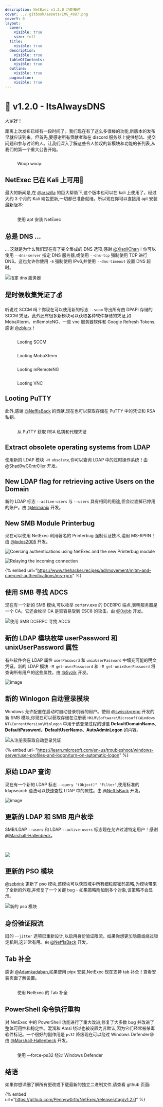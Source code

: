 ```yaml
---
description: NetExec v1.2.0 功能概述
cover: ../.gitbook/assets/IMG_4087.png
coverY: 0
layout:
  cover:
    visible: true
    size: full
  title:
    visible: true
  description:
    visible: true
  tableOfContents:
    visible: true
  outline:
    visible: true
  pagination:
    visible: true
---
```


# 📡 v1.2.0 - ItsAlwaysDNS

大家好！

距离上次发布已经有一段时间了。我们现在有了这么多很棒的功能,新版本的发布早就应该到来。但首先,要感谢所有贡献者和在 discord 服务器上提供想法、提交问题和参与讨论的人。让我们深入了解这些令人惊叹的新模块和功能的长列表,从我们的第一个重大公告开始。

<figure><img src="../.gitbook/assets/the-office.gif" alt=""><figcaption><p>Woop woop</p></figcaption></figure>

## NetExec 已在 Kali 上可用:rocket:

最大的新闻是,在 [@arszilla](https://x.com/arszilla) 的巨大帮助下,这个版本也可以在 kali 上使用了。经过大约 3 个月的 Kali 端包更新,一切都已准备就绪。所以现在你可以直接用 apt 安装最新版本:

<figure><img src="../.gitbook/assets/image (8).png" alt=""><figcaption><p>使用 apt 安装 NetExec</p></figcaption></figure>

## 总是 DNS ...

... 这就是为什么我们现在有了完全集成的 DNS 选项,感谢 [@XiaoliChan](https://x.com/Memory_before)！你可以使用 `--dns-server` 指定 DNS 服务器,或使用 `--dns-tcp` 强制使用 TCP 进行 DNS。这也允许你使用 `-6` 强制使用 IPv6,并使用 `--dns-timeout` 设置 DNS 超时。

![指定 dns 服务器](https://github.com/Pennyw0rth/NetExec-Wiki/assets/50464194/42925ec8-c693-48ae-9c02-bb4ef27a1b0a)

## 是时候收集凭证了💰

听说过 SCCM 吗？你现在可以使用新的标志 `--sccm` 导出所有由 DPAPI 存储的 SCCM 凭证。此外还有很多新模块可以获取各种软件存储的凭证,如 MobaXterm、mRemoteNG、一些 vnc 服务器软件和 Google Refresh Tokens,感谢 [@zblurx](https://x.com/_zblurx)！

<figure><img src="https://github.com/Pennyw0rth/NetExec-Wiki/assets/50464194/5301e0f8-39cf-4716-894f-75e8bd197f40" alt=""><figcaption><p>Looting SCCM</p></figcaption></figure>

<figure><img src="https://github.com/Pennyw0rth/NetExec-Wiki/assets/50464194/be55049d-45cf-4b52-be81-502c2b6e0013" alt=""><figcaption><p>Looting MobaXterm</p></figcaption></figure>

<div data-full-width="false">

<figure><img src="https://github.com/Pennyw0rth/NetExec-Wiki/assets/50464194/3b919e10-6b67-414e-af11-000645e33d4e" alt=""><figcaption><p>Looting mRemoteNG</p></figcaption></figure>

</div>

<figure><img src="https://github.com/Pennyw0rth/NetExec-Wiki/assets/50464194/ced41d32-e8ba-4463-af77-d2ce0d9801e8" alt=""><figcaption><p>Looting VNC</p></figcaption></figure>

## Looting PuTTY

此外,感谢 [@NeffIsBack](https://x.com/al3x_n3ff) 的贡献,现在也可以获取存储在 PuTTY 中的凭证和 RSA 私钥。

<figure><img src="https://github.com/Pennyw0rth/NetExec-Wiki/assets/50464194/0dd0c207-b244-4244-8668-f7587602453b" alt=""><figcaption><p>从 PuTTY 获取 RSA 私钥和代理凭证</p></figcaption></figure>

## Extract obsolete operating systems from LDAP

使用新的 LDAP 模块 `-M obsolete`,你可以查询 LDAP 中的过时操作系统！由 [@Shad0wC0ntr0ller](https://x.com/Shad0wCntr0ller) 开发。

## New LDAP flag for retrieving active Users on the Domain

新的 LDAP 标志 `--active-users` 与 `--users` 具有相同的用途,但会过滤掉已停用的账户。由 [@termanix](https://github.com/termanix) 开发。

## New SMB Module Printerbug

现在可以使用 NetExec 利用著名的 Printerbug 强制认证技术,滥用 MS-RPRN！由 [@lodos2005](https://github.com/lodos2005) 开发。

<div data-full-width="false">

<img src="https://github.com/Pennyw0rth/NetExec-Wiki/assets/50464194/94a83b39-5bec-4934-931b-e33353dc4529" alt="Coercing authentications using NetExec and the new Printerbug module">

</div>

![Relaying the incoming connection](https://github.com/Pennyw0rth/NetExec-Wiki/assets/50464194/bd0f18e7-3a94-421b-b763-1fc7445e7c60)

{% embed url="https://www.thehacker.recipes/ad/movement/mitm-and-coerced-authentications/ms-rprn" %}

## 使用 SMB 寻找 ADCS

现在有一个新的 SMB 模块,可以枚举 certsrv.exe 的 DCERPC 端点,表明服务器是一个 CA。它还会枚举 CA 是否容易受到 ESC8 的攻击。由 [@0xjbb](https://github.com/0xjbb) 开发。

![使用 SMB DCERPC 寻找 ADCS](https://github.com/Pennyw0rth/NetExec-Wiki/assets/50464194/babcd4a5-c96d-4705-b164-d205e0f1b685)

## 新的 LDAP 模块枚举 userPassword 和 unixUserPassword 属性

有些软件会在 LDAP 属性 `userPassword` 和 `unixUserPassword` 中填充可能的明文凭证。新的 LDAP 模块 `-M get-userPasswsord` 和 `-M get-unixUserPassword` 将查询所有用户的这些属性。由 [@Syzik](https://x.com/SyzikSecu) 开发。

![image](https://github.com/Pennyw0rth/NetExec-Wiki/assets/50464194/a01986e8-62ee-496f-ae92-6cfc168a1f31)

## 新的 Winlogon 自动登录模块

Windows 允许配置在启动时自动登录机器的用户。使用 [@swisskyrepo](https://x.com/pentest_swissky) 开发的新 SMB 模块,你现在可以获取存储在注册表 `HKLM\Software\Microsoft\Windows NT\CurrentVersion\Winlogon` 中用于该登录过程的键值 **DefaultDomainName、DefaultPassword、DefaultUserName、AutoAdminLogon** 的内容。

![从注册表获取自动登录凭证](https://github.com/Pennyw0rth/NetExec-Wiki/assets/50464194/dcaf5906-db93-409a-9937-dbf82ca728b6)

{% embed url="https://learn.microsoft.com/en-us/troubleshoot/windows-server/user-profiles-and-logon/turn-on-automatic-logon" %}

## 原始 LDAP 查询

现在有一个新的 LDAP 标志 `--query "(Object)" "Filter"`,使用标准的 ldapsearch 语法可以快速查找 LDAP 中的属性。由 [@NeffIsBack](https://x.com/al3x_n3ff) 开发。

![image](https://github.com/Pennyw0rth/NetExec-Wiki/assets/50464194/145e0573-bf1e-4e18-971b-3f098506c8e3)

## 更新的 LDAP 和 SMB 用户枚举

SMB/LDAP `--users` 和 LDAP `--active-users` 标志现在允许过滤特定用户！感谢 [@Marshall-Hallenbeck](https://x.com/MJHallenbeck)。

<div data-full-width="false">

<img src="https://github.com/Pennyw0rth/NetExec-Wiki/assets/50464194/f191bd1f-af45-4cdc-bd84-e82b74bff502" alt="">

 

<img src="https://github.com/Pennyw0rth/NetExec-Wiki/assets/50464194/e2c4e3eb-ec14-42a7-a895-2df852d2cfe1" alt="">

</div>

![](https://github.com/Pennyw0rth/NetExec-Wiki/assets/50464194/28d9208f-b7be-4f06-9505-d1b76e6b4201)

## 更新的 PSO 模块

[@sebrink](https://x.com/_sandw1ch) 更新了 pso 模块,该模块可以获取域中所有细粒度密码策略,为模块带来了全新的外观,并修复了一个关键 bug - 如果策略附加到多个对象,该策略不会显示。

![新的 pso 模块](https://github.com/Pennyw0rth/NetExec-Wiki/assets/50464194/899e73df-e4b0-4db6-9de1-2527bff470d2)

## 身份验证限流

旧的 `--jitter` 选项已重新设计,以启用身份验证限流。如果你想更加隐蔽或绕过锁定机制,这非常有用。由 [@NeffIsBack](https://x.com/al3x_n3ff) 开发。

## Tab 补全

感谢 [@Adamkadaban](https://x.com/Adamkadaban),如果使用 pipx 安装,NetExec 现在支持 tab 补全！查看安装页面了解设置。

<figure><img src="../.gitbook/assets/nxc-argcomplete.gif" alt=""><figcaption><p>使用 NetExec 的 Tab 补全</p></figcaption></figure>

## PowerShell 命令执行重构

对 NetExec 中的 PowerShell 功能进行了重大改进,修复了大多数 bug 并改进了整体可用性和稳定性。混淆和 Amsi 绕过也被设置为非默认,因为它们经常被杀毒软件标记。一个很好的副作用是 `ps32` 降级现在可以绕过 Windows Defender😄\
由 [@Marshall-Hallenbeck](https://x.com/MJHallenbeck) 开发。

<figure><img src="../.gitbook/assets/image.png" alt=""><figcaption><p>使用 --force-ps32 绕过 Windows Defender</p></figcaption></figure>

## 结语

如果你想详细了解所有更改或下载最新的独立二进制文件,请查看 github 页面:

{% embed url="https://github.com/Pennyw0rth/NetExec/releases/tag/v1.2.0" %}
